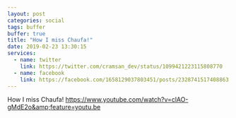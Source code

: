 ```yaml
---
layout: post
categories: social
tags: buffer
buffer: true
title: "How I miss Chaufa!"
date: 2019-02-23 13:30:15
services: 
  - name: twitter
    link: https://twitter.com/cramsan_dev/status/1099421223115808770
  - name: facebook
    link: https://facebook.com/1658129037803451/posts/2328741517408863
---
```


How I miss Chaufa! <a class="url" href="https://www.youtube.com/watch?v=clAO-gMdE2o&amp;feature=youtu.be" rel="external nofollow" target="_blank">https://www.youtube.com/watch?v=clAO-gMdE2o&amp;feature=youtu.be</a>
